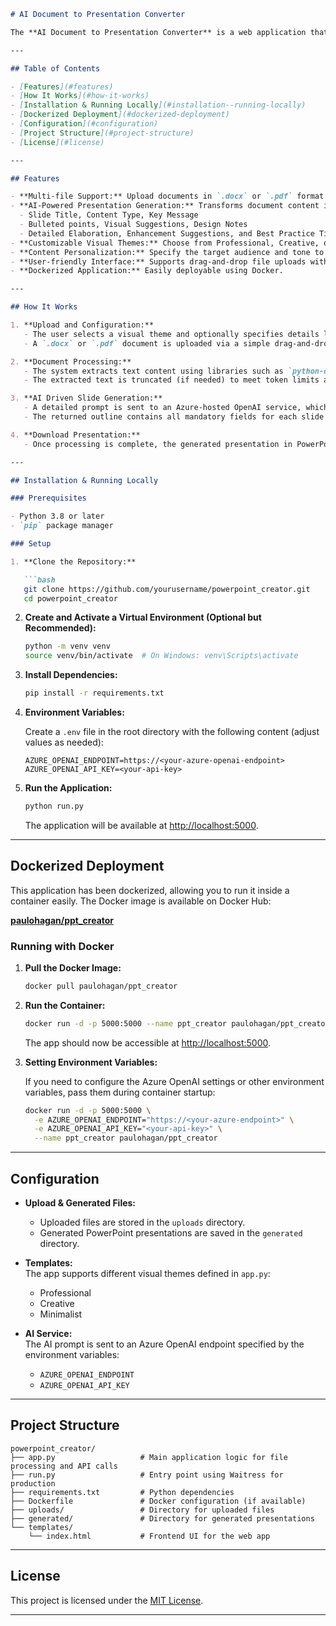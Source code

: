 ```md
# AI Document to Presentation Converter

The **AI Document to Presentation Converter** is a web application that allows users to convert their documents (`.docx` and `.pdf`) into professionally styled PowerPoint presentations. Leveraging Artificial Intelligence, the app designs a detailed slide outline complete with speaker notes, visual suggestions, and actionable tips, specifically tailored to your chosen tone, audience, and visual style.

---

## Table of Contents

- [Features](#features)
- [How It Works](#how-it-works)
- [Installation & Running Locally](#installation--running-locally)
- [Dockerized Deployment](#dockerized-deployment)
- [Configuration](#configuration)
- [Project Structure](#project-structure)
- [License](#license)

---

## Features

- **Multi-file Support:** Upload documents in `.docx` or `.pdf` format (up to 32MB).
- **AI-Powered Presentation Generation:** Transforms document content into a robust PowerPoint outline with:
  - Slide Title, Content Type, Key Message
  - Bulleted points, Visual Suggestions, Design Notes
  - Detailed Elaboration, Enhancement Suggestions, and Best Practice Tips
- **Customizable Visual Themes:** Choose from Professional, Creative, or Minimalist design templates.
- **Content Personalization:** Specify the target audience and tone to tailor the presentation content.
- **User-friendly Interface:** Supports drag-and-drop file uploads with real-time status updates.
- **Dockerized Application:** Easily deployable using Docker.

---

## How It Works

1. **Upload and Configuration:**  
   - The user selects a visual theme and optionally specifies details like target audience and desired tone.
   - A `.docx` or `.pdf` document is uploaded via a simple drag-and-drop interface or by browsing files.

2. **Document Processing:**  
   - The system extracts text content using libraries such as `python-docx` for DOCX files and `PyPDF2` for PDFs.
   - The extracted text is truncated (if needed) to meet token limits and then formatted into a detailed prompt.

3. **AI Driven Slide Generation:**  
   - A detailed prompt is sent to an Azure-hosted OpenAI service, which processes it to generate a structured slide outline.
   - The returned outline contains all mandatory fields for each slide including title, bullets, elaboration, and actionable tips.

4. **Download Presentation:**  
   - Once processing is complete, the generated presentation in PowerPoint format (`.pptx`) is made available for download.

---

## Installation & Running Locally

### Prerequisites

- Python 3.8 or later
- `pip` package manager

### Setup

1. **Clone the Repository:**

   ```bash
   git clone https://github.com/yourusername/powerpoint_creator.git
   cd powerpoint_creator
   ```

2. **Create and Activate a Virtual Environment (Optional but Recommended):**

   ```bash
   python -m venv venv
   source venv/bin/activate  # On Windows: venv\Scripts\activate
   ```

3. **Install Dependencies:**

   ```bash
   pip install -r requirements.txt
   ```

4. **Environment Variables:**

   Create a `.env` file in the root directory with the following content (adjust values as needed):

   ```env
   AZURE_OPENAI_ENDPOINT=https://<your-azure-openai-endpoint>
   AZURE_OPENAI_API_KEY=<your-api-key>
   ```

5. **Run the Application:**

   ```bash
   python run.py
   ```

   The application will be available at [http://localhost:5000](http://localhost:5000).

---

## Dockerized Deployment

This application has been dockerized, allowing you to run it inside a container easily. The Docker image is available on Docker Hub:

[**paulohagan/ppt_creator**](https://hub.docker.com/repository/docker/paulohagan/ppt_creator/general)

### Running with Docker

1. **Pull the Docker Image:**

   ```bash
   docker pull paulohagan/ppt_creator
   ```

2. **Run the Container:**

   ```bash
   docker run -d -p 5000:5000 --name ppt_creator paulohagan/ppt_creator
   ```

   The app should now be accessible at [http://localhost:5000](http://localhost:5000).

3. **Setting Environment Variables:**

   If you need to configure the Azure OpenAI settings or other environment variables, pass them during container startup:

   ```bash
   docker run -d -p 5000:5000 \
     -e AZURE_OPENAI_ENDPOINT="https://<your-azure-endpoint>" \
     -e AZURE_OPENAI_API_KEY="<your-api-key>" \
     --name ppt_creator paulohagan/ppt_creator
   ```

---

## Configuration

- **Upload & Generated Files:**  
  - Uploaded files are stored in the `uploads` directory.
  - Generated PowerPoint presentations are saved in the `generated` directory.

- **Templates:**  
  The app supports different visual themes defined in `app.py`:
  - Professional
  - Creative
  - Minimalist

- **AI Service:**  
  The AI prompt is sent to an Azure OpenAI endpoint specified by the environment variables:
  - `AZURE_OPENAI_ENDPOINT`
  - `AZURE_OPENAI_API_KEY`

---

## Project Structure

```plaintext
powerpoint_creator/
├── app.py                   # Main application logic for file processing and API calls
├── run.py                   # Entry point using Waitress for production
├── requirements.txt         # Python dependencies
├── Dockerfile               # Docker configuration (if available)
├── uploads/                 # Directory for uploaded files
├── generated/               # Directory for generated presentations
└── templates/
    └── index.html           # Frontend UI for the web app
```

---

## License

This project is licensed under the [MIT License](LICENSE).

---

```
